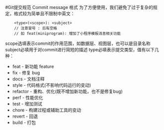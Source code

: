 #Git提交规范
Commit message 格式
为了方便使用，我们避免了过于复杂的规定，格式较为简单且不限制中英文：

```
    <type>(<scope>): <subject>
    // 注意冒号 : 后有空格
    // 如 feat(miniprogram): 增加了小程序模板消息相关功能
```

scope选填表示commit的作用范围，如数据层、视图层，也可以是目录名称 subject必填用于对commit进行简短的描述 type必填表示提交类型，值有以下几种：

- feat        -     新功能 feature
- fix           -     修复 bug
- docs       -     文档注释
- style       -     代码格式(不影响代码运行的变动)
- refactor -     重构、优化(既不增加新功能，也不是修复bug)
- perf        -     性能优化
- test         -     增加测试
- chore     -     构建过程或辅助工具的变动
- revert     -     回退
- build       -     打包

